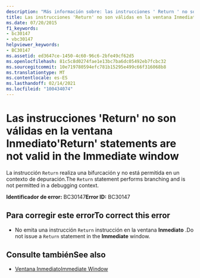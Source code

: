 ```yaml
---
description: "Más información sobre: las instrucciones ' Return ' no son válidas en la ventana inmediato"
title: Las instrucciones 'Return' no son válidas en la ventana Inmediato
ms.date: 07/20/2015
f1_keywords:
- bc30147
- vbc30147
helpviewer_keywords:
- BC30147
ms.assetid: ed3647ce-1450-4c60-96c6-2bfe49cf62d5
ms.openlocfilehash: 81c5c8d0274fae1e13bc7ba6dc05492eb7fcbc32
ms.sourcegitcommit: 10e719780594efc781b15295e499c66f316068b8
ms.translationtype: MT
ms.contentlocale: es-ES
ms.lasthandoff: 02/14/2021
ms.locfileid: "100434074"
---
```

# <a name="return-statements-are-not-valid-in-the-immediate-window"></a><span data-ttu-id="312aa-103">Las instrucciones 'Return' no son válidas en la ventana Inmediato</span><span class="sxs-lookup"><span data-stu-id="312aa-103">'Return' statements are not valid in the Immediate window</span></span>

<span data-ttu-id="312aa-104">La instrucción `Return` realiza una bifurcación y no está permitida en un contexto de depuración.</span><span class="sxs-lookup"><span data-stu-id="312aa-104">The `Return` statement performs branching and is not permitted in a debugging context.</span></span>  
  
 <span data-ttu-id="312aa-105">**Identificador de error:** BC30147</span><span class="sxs-lookup"><span data-stu-id="312aa-105">**Error ID:** BC30147</span></span>  
  
## <a name="to-correct-this-error"></a><span data-ttu-id="312aa-106">Para corregir este error</span><span class="sxs-lookup"><span data-stu-id="312aa-106">To correct this error</span></span>  
  
- <span data-ttu-id="312aa-107">No emita una instrucción `Return` instrucción en la ventana **Inmediato** .</span><span class="sxs-lookup"><span data-stu-id="312aa-107">Do not issue a `Return` statement in the **Immediate** window.</span></span>  
  
## <a name="see-also"></a><span data-ttu-id="312aa-108">Consulte también</span><span class="sxs-lookup"><span data-stu-id="312aa-108">See also</span></span>

- [<span data-ttu-id="312aa-109">Ventana Inmediato</span><span class="sxs-lookup"><span data-stu-id="312aa-109">Immediate Window</span></span>](/visualstudio/ide/reference/immediate-window)
